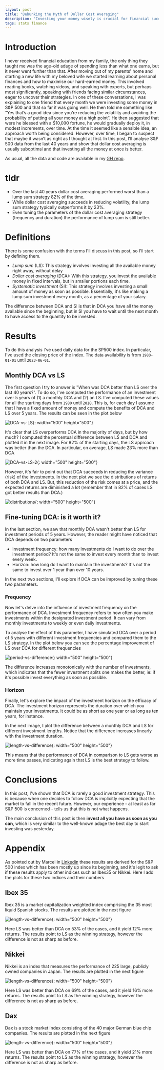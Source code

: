 ```yaml
---
layout: post
title: "Debunking the Myth of Dollar Cost Averaging"
description: "Investing your money wisely is crucial for financial success. In this post, I delve into the popular strategy of dollar cost averaging (DCA) and compare it to the lump sum (LS) approach. By analyzing S&P 500 data from the past 40 years, I show that DCA is generally suboptimal, with LS outperforming it in 82% of cases, resulting in a 23% higher return on average. I also explore fine-tuning DCA by examining the impact of investment frequency and duration. Ultimately, the data suggests that investing all your money at once is a more favorable strategy. So, don't wait – start investing as soon as possible."
tags: stats finance
---
```


# Introduction

I never received financial education from my family, the only thing they taught me was the age-old adage of spending less than what one earns, but it never went further than that. After moving out of my parents' home and starting a new life with my beloved wife we started learning about personal finances and how to maximise our hard-earned money. This involved reading books, watching videos, and speaking with experts, but perhaps most significantly, speaking with friends facing similar circumstances, eager to uncover their strategies. In one of these conversations, I was explaining to one friend that every month we were investing some money in S&P 500 and that so far it was going well. He then told me something like “Yes that’s a good idea since you’re reducing the volatility and avoiding the probability of putting all your money at a high point”. He then suggested that were he blessed with a $10,000 fortune, he would gradually deploy it, in modest increments, over time. At the time it seemed like a sensible idea, an approach worth being considered. However, over time, I began to suspect that maybe it wasn’t as right as I thought at first. In this post, I’ll analyse S&P 500 data from the last 40 years and show that dollar cost averaging is usually suboptimal and that investing all the money at once is better.

As usual, all the data and code are available in my [GH repo](https://github.com/alexmolas/alexmolas.github.io/tree/master/notebooks/sp500).

# tldr

- Over the last 40 years dollar cost averaging performed worst than a lump sum strategy 82% of the time.
- While dollar cost averaging succeeds in reducing volatility, the lump sum strategy typically outperforms it by 23%.
- Even tuning the parameters of the dollar cost averaging strategy (frequency and duration) the performance of lump sum is still better.

# Definitions

There is some confusion with the terms I'll discuss in this post, so I'll start by defining them.

- *Lump sum* (LS): This strategy involves investing all the available money right away, without delay
- *Dollar cost averaging* (DCA): With this strategy, you invest the available money in fixed intervals, but in smaller portions each time.
- *Systematic investment* (SI): This strategy involves investing a small amount of money as soon as possible. Essentially, it's like making a lump sum investment every month, as a percentage of your salary.

The difference between DCA and SI is that in DCA you have all the money available since the beginning, but in SI you have to wait until the next month to have access to the quantity to be invested.


# Results

To do this analysis I've used daily data for the SP500 index. In particular, I've used the closing price of the index. The data availability is from `1980-01-01` until `2023-06-01`.

## Monthly DCA vs LS

The first question I try to answer is "When was DCA better than LS over the last 40 years?". To do so, I've computed the performance of an investment over 5 years of (1) a monthly DCA and (2) an LS. I've computed these values for all the starting days from `1980` until `2018`. This is, for each day I assume that I have a fixed amount of money and compute the benefits of DCA and LS over 5 years. The results can be seen in the plot below

![DCA-vs-LS](/docs/dca-is-suboptimal/dca-vs-ls.svg){: width="500" height="500"}

It's clear that LS overperforms DCA in the majority of days, but by how much? I computed the percentual difference between LS and DCA and plotted it in the next image. For 82% of the starting days, the LS approach was better than the DCA. In particular, on average, LS made 23% more than DCA.

![DCA-vs-LS-2](/docs/dca-is-suboptimal/dca-vs-ls-2.svg){: width="500" height="500"}

However, it's fair to point out that DCA succeeds in reducing the variance (risk) of the investments. In the next plot we see the distributions of returns of both DCA and LS. But, this reduction of the risk comes at a price, and the expected returns are diminished a lot (remember that in 82% of cases LS got better results than DCA.)

![distributions](/docs/dca-is-suboptimal/distributions.svg){: width="500" height="500"}

## Fine-tuning DCA: is it worth it?

In the last section, we saw that monthly DCA wasn't better than LS for investment periods of 5 years. However, the reader might have noticed that DCA depends on two parameters

* Investment frequency: how many investments do I want to do over the investment period? It's not the same to invest every month than to invest every week.
* Horizon: how long do I want to maintain the investments? It's not the same to invest over 1 year than over 10 years.

In the next two sections, I'll explore if DCA can be improved by tuning these two parameters.

### Frequency

Now let's delve into the influence of investment frequency on the performance of DCA. Investment frequency refers to how often you make investments within the designated investment period. It can vary from monthly investments to weekly or even daily investments.

To analyse the effect of this parameter, I have simulated DCA over a period of 5 years with different investment frequencies and compared them to the LS strategy. In the plot below you can see the percentage improvement of LS over DCA for different frequencies

![period-vs-difference](/docs/dca-is-suboptimal/period-vs-difference.svg){: width="500" height="500"}

The difference increases monotonically with the number of investments, which indicates that the fewer investment splits one makes the better, ie: if it's possible invest everything as soon as possible.

### Horizon

Finally, let's explore the impact of the investment horizon on the efficacy of DCA. The investment horizon represents the duration over which you maintain your investments. It could be as short as one year or as long as ten years, for instance.

In the next image, I plot the difference between a monthly DCA and LS for different investment lengths. Notice that the difference increases linearly with the investment duration.

![length-vs-difference](/docs/dca-is-suboptimal/length-vs-difference.svg){: width="500" height="500"}

This means that the performance of DCA in comparison to LS gets worse as more time passes, indicating again that LS is the best strategy to follow.

# Conclusions

In this post, I've shown that DCA is rarely a good investment strategy. This is because when one decides to follow DCA is implicitly expecting that the market to fall in the recent future. However, our experience - at least as far S&P 500 is concerned  - tells us that this is not what happens. 

The main conclusion of this post is then **invest all you have as soon as you can**, which is very similar to the well-known adage the best day to start investing was yesterday.

# Appendix

As pointed out by Marcel in [Linkedin](https://www.linkedin.com/feed/update/urn:li:activity:7072948689777958912?commentUrn=urn%3Ali%3Acomment%3A%28activity%3A7072948689777958912%2C7072961217580933120%29) these results are derived for the S&P 500 index which has been mostly up since its beginning, and it's legit to ask if these results apply to other indices such as Ibex35 or Nikkei. Here I add the plots for these two indices and their numbers

## Ibex 35

Ibex 35 is a market capitalization weighted index comprising the 35 most liquid Spanish stocks. The results are plotted in the next figure

![length-vs-difference](/docs/dca-is-suboptimal/dca-vs-ls-2-ibex-35.svg){: width="500" height="500"}

Here LS was better than DCA on 53% of the cases, and it yield 12% more returns. The results point to LS as the winning strategy, however the difference is not as sharp as before.


## Nikkei

Nikkei is an index that measures the performance of 225 large, publicly owned companies in Japan. The results are plotted in the next figure

![length-vs-difference](/docs/dca-is-suboptimal/dca-vs-ls-2-nikkei.svg){: width="500" height="500"}

Here LS was better than DCA on 69% of the cases, and it yield 16% more returns. The results point to LS as the winning strategy, however the difference is not as sharp as before.

## Dax

Dax is a stock market index consisting of the 40 major German blue chip companies. The results are plotted in the next figure

![length-vs-difference](/docs/dca-is-suboptimal/dca-vs-ls-2-dax.svg){: width="500" height="500"}

Here LS was better than DCA on 77% of the cases, and it yield 21% more returns. The results point to LS as the winning strategy, however the difference is not as sharp as before.